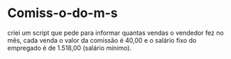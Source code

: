 # Comiss-o-do-m-s
criei um script que pede para informar quantas vendas o vendedor fez no mês, cada venda o valor da comissão é 40,00 e o salário fixo do empregado é de 1.518,00 (salário mínimo). 
